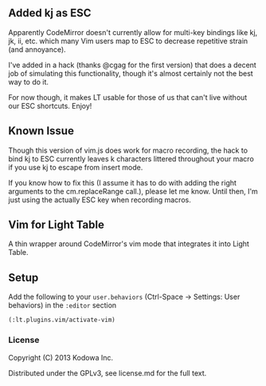 ## Added kj as ESC
Apparently CodeMirror doesn't currently allow for multi-key bindings like kj, jk, ii, etc. which many Vim
users map to ESC to decrease repetitive strain (and annoyance). 

I've added in a hack (thanks @cgag for the first version) that does a decent job of simulating this functionality, though it's almost certainly not the best way to do it.

For now though, it makes LT usable for those of us that can't live without our ESC shortcuts. Enjoy!

## Known Issue
Though this version of vim.js does work for macro recording, the hack to bind kj to ESC currently leaves
k characters littered throughout your macro if you use kj to escape from insert mode.

If you know how to fix this (I assume it has to do with adding the right arguments to the cm.replaceRange call.),
please let me know. Until then, I'm just using the actually ESC key when recording macros.

## Vim for Light Table

A thin wrapper around CodeMirror's vim mode that integrates it into Light Table.

## Setup

Add the following to your `user.behaviors` (Ctrl-Space -> Settings: User behaviors) in the `:editor` section

    (:lt.plugins.vim/activate-vim)

### License

Copyright (C) 2013 Kodowa Inc.

Distributed under the GPLv3, see license.md for the full text.
